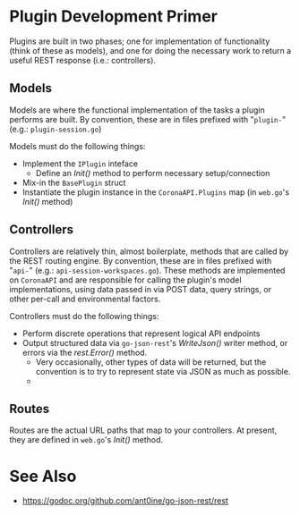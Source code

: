 # Plugin Development Primer


Plugins are built in two phases; one for implementation of functionality (think of these as models), and one for doing the necessary work to return a useful REST response (i.e.: controllers).

## Models

Models are where the functional implementation of the tasks a plugin performs are built.  By convention, these are in files prefixed with "`plugin-`" (e.g.: `plugin-session.go`)

Models must do the following things:

* Implement the `IPlugin` inteface
  * Define an _Init()_ method to perform necessary setup/connection
* Mix-in the `BasePlugin` struct
* Instantiate the plugin instance in the `CoronaAPI.Plugins` map (in `web.go`'s _Init()_ method)


## Controllers

Controllers are relatively thin, almost boilerplate, methods that are called by the REST routing engine.  By convention, these are in files prefixed with "`api-`" (e.g.: `api-session-workspaces.go`).  These methods are implemented on `CoronaAPI` and are responsible for calling the plugin's model implementations, using data passed in via POST data, query strings, or other per-call and environmental factors.

Controllers must do the following things:

* Perform discrete operations that represent logical API endpoints
* Output structured data via `go-json-rest`'s _WriteJson()_ writer method, or errors via the _rest.Error()_ method.
  * Very occasionally, other types of data will be returned, but the convention is to try to represent state via JSON as much as possible.
  * 


## Routes

Routes are the actual URL paths that map to your controllers.  At present, they are defined in `web.go`'s _Init()_ method.


# See Also

* https://godoc.org/github.com/ant0ine/go-json-rest/rest
